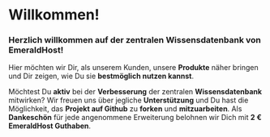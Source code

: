 # Willkommen!

### Herzlich willkommen auf der zentralen **Wissensdatenbank von** EmeraldHost!

Hier möchten wir Dir, als unserem Kunden, unsere **Produkte** näher bringen und Dir zeigen, wie Du sie **bestmöglich nutzen kannst**.

Möchtest Du **aktiv** bei der **Verbesserung** der zentralen **Wissensdatenbank** mitwirken? Wir freuen uns über jegliche **Unterstützung** und Du hast die Möglichkeit, das **Projekt auf Github** zu **forken** und **mitzuarbeiten**. Als **Dankeschön** für jede angenommene Erweiterung belohnen wir Dich mit **2 € EmeraldHost Guthaben**.
